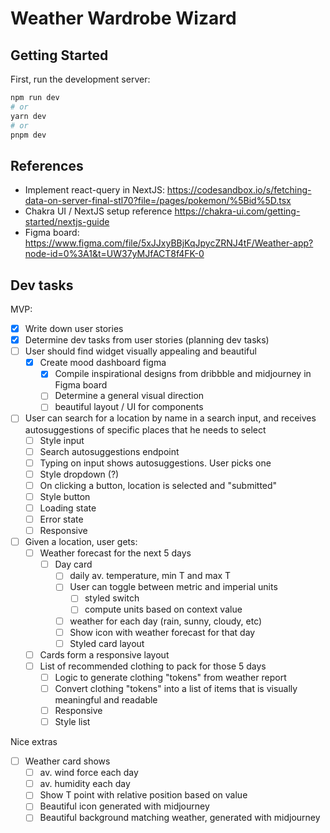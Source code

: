 # Weather Wardrobe Wizard

## Getting Started

First, run the development server:

```bash
npm run dev
# or
yarn dev
# or
pnpm dev
```

## References

- Implement react-query in NextJS: https://codesandbox.io/s/fetching-data-on-server-final-stl70?file=/pages/pokemon/%5Bid%5D.tsx
- Chakra UI / NextJS setup reference https://chakra-ui.com/getting-started/nextjs-guide
- Figma board: https://www.figma.com/file/5xJJxyBBjKqJpycZRNJ4tF/Weather-app?node-id=0%3A1&t=UW37yMJfACT8f4FK-0

## Dev tasks

MVP:

- [x] Write down user stories
- [x] Determine dev tasks from user stories (planning dev tasks)
- [ ] User should find widget visually appealing and beautiful
  - [x] Create mood dashboard figma
    - [x] Compile inspirational designs from dribbble and midjourney in Figma board
    - [ ] Determine a general visual direction
    - [ ] beautiful layout / UI for components
- [ ] User can search for a location by name in a search input, and receives autosuggestions of specific places that he needs to select
  - [ ] Style input
  - [ ] Search autosuggestions endpoint
  - [ ] Typing on input shows autosuggestions. User picks one
  - [ ] Style dropdown (?)
  - [ ] On clicking a button, location is selected and "submitted"
  - [ ] Style button
  - [ ] Loading state
  - [ ] Error state
  - [ ] Responsive
- [ ] Given a location, user gets:
  - [ ] Weather forecast for the next 5 days
    - [ ] Day card
      - [ ] daily av. temperature, min T and max T
      - [ ] User can toggle between metric and imperial units
        - [ ] styled switch
        - [ ] compute units based on context value
      - [ ] weather for each day (rain, sunny, cloudy, etc)
      - [ ] Show icon with weather forecast for that day
      - [ ] Styled card layout
  - [ ] Cards form a responsive layout
  - [ ] List of recommended clothing to pack for those 5 days
    - [ ] Logic to generate clothing "tokens" from weather report
    - [ ] Convert clothing "tokens" into a list of items that is visually meaningful and readable
    - [ ] Responsive
    - [ ] Style list

Nice extras

- [ ] Weather card shows
  - [ ] av. wind force each day
  - [ ] av. humidity each day
  - [ ] Show T point with relative position based on value
  - [ ] Beautiful icon generated with midjourney
  - [ ] Beautiful background matching weather, generated with midjourney
